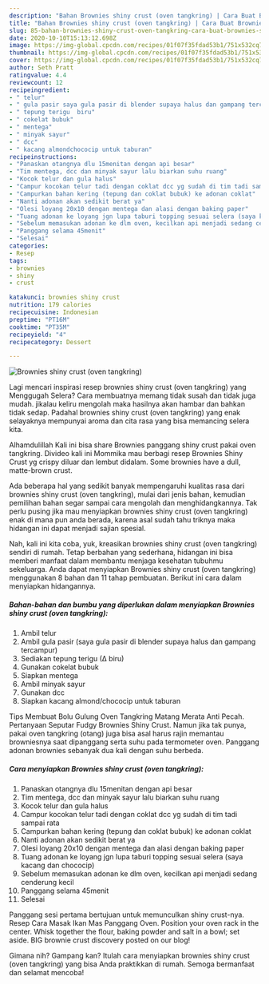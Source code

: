 ```yaml
---
description: "Bahan Brownies shiny crust (oven tangkring) | Cara Buat Brownies shiny crust (oven tangkring) Yang Menggugah Selera"
title: "Bahan Brownies shiny crust (oven tangkring) | Cara Buat Brownies shiny crust (oven tangkring) Yang Menggugah Selera"
slug: 85-bahan-brownies-shiny-crust-oven-tangkring-cara-buat-brownies-shiny-crust-oven-tangkring-yang-menggugah-selera
date: 2020-10-10T15:13:12.698Z
image: https://img-global.cpcdn.com/recipes/01f07f35fdad53b1/751x532cq70/brownies-shiny-crust-oven-tangkring-foto-resep-utama.jpg
thumbnail: https://img-global.cpcdn.com/recipes/01f07f35fdad53b1/751x532cq70/brownies-shiny-crust-oven-tangkring-foto-resep-utama.jpg
cover: https://img-global.cpcdn.com/recipes/01f07f35fdad53b1/751x532cq70/brownies-shiny-crust-oven-tangkring-foto-resep-utama.jpg
author: Seth Pratt
ratingvalue: 4.4
reviewcount: 12
recipeingredient:
- " telur"
- " gula pasir saya gula pasir di blender supaya halus dan gampang tercampur"
- " tepung terigu  biru"
- " cokelat bubuk"
- " mentega"
- " minyak sayur"
- " dcc"
- " kacang almondchococip untuk taburan"
recipeinstructions:
- "Panaskan otangnya dlu 15menitan dengan api besar"
- "Tim mentega, dcc dan minyak sayur lalu biarkan suhu ruang"
- "Kocok telur dan gula halus"
- "Campur kocokan telur tadi dengan coklat dcc yg sudah di tim tadi sampai rata"
- "Campurkan bahan kering (tepung dan coklat bubuk) ke adonan coklat"
- "Nanti adonan akan sedikit berat ya"
- "Olesi loyang 20x10 dengan mentega dan alasi dengan baking paper"
- "Tuang adonan ke loyang jgn lupa taburi topping sesuai selera (saya kacang dan chococip)"
- "Sebelum memasukan adonan ke dlm oven, kecilkan api menjadi sedang cenderung kecil"
- "Panggang selama 45menit"
- "Selesai"
categories:
- Resep
tags:
- brownies
- shiny
- crust

katakunci: brownies shiny crust 
nutrition: 179 calories
recipecuisine: Indonesian
preptime: "PT16M"
cooktime: "PT35M"
recipeyield: "4"
recipecategory: Dessert

---
```



![Brownies shiny crust (oven tangkring)](https://img-global.cpcdn.com/recipes/01f07f35fdad53b1/751x532cq70/brownies-shiny-crust-oven-tangkring-foto-resep-utama.jpg)

Lagi mencari inspirasi resep brownies shiny crust (oven tangkring) yang Menggugah Selera? Cara membuatnya memang tidak susah dan tidak juga mudah. jikalau keliru mengolah maka hasilnya akan hambar dan bahkan tidak sedap. Padahal brownies shiny crust (oven tangkring) yang enak selayaknya mempunyai aroma dan cita rasa yang bisa memancing selera kita.

Alhamdulillah Kali ini bisa share Brownies panggang shiny crust pakai oven tangkring. Divideo kali ini Mommika mau berbagi resep Brownies Shiny Crust yg crispy diluar dan lembut didalam. Some brownies have a dull, matte-brown crust.

Ada beberapa hal yang sedikit banyak mempengaruhi kualitas rasa dari brownies shiny crust (oven tangkring), mulai dari jenis bahan, kemudian pemilihan bahan segar sampai cara mengolah dan menghidangkannya. Tak perlu pusing jika mau menyiapkan brownies shiny crust (oven tangkring) enak di mana pun anda berada, karena asal sudah tahu triknya maka hidangan ini dapat menjadi sajian spesial.


Nah, kali ini kita coba, yuk, kreasikan brownies shiny crust (oven tangkring) sendiri di rumah. Tetap berbahan yang sederhana, hidangan ini bisa memberi manfaat dalam membantu menjaga kesehatan tubuhmu sekeluarga. Anda dapat menyiapkan Brownies shiny crust (oven tangkring) menggunakan 8 bahan dan 11 tahap pembuatan. Berikut ini cara dalam menyiapkan hidangannya.

<!--inarticleads1-->

##### Bahan-bahan dan bumbu yang diperlukan dalam menyiapkan Brownies shiny crust (oven tangkring):

1. Ambil  telur
1. Ambil  gula pasir (saya gula pasir di blender supaya halus dan gampang tercampur)
1. Sediakan  tepung terigu (∆ biru)
1. Gunakan  cokelat bubuk
1. Siapkan  mentega
1. Ambil  minyak sayur
1. Gunakan  dcc
1. Siapkan  kacang almond/chococip untuk taburan


Tips Membuat Bolu Gulung Oven Tangkring Matang Merata Anti Pecah. Pertanyaan Seputar Fudgy Brownies Shiny Crust. Namun jika tak punya, pakai oven tangkring (otang) juga bisa asal harus rajin memantau browniesnya saat dipanggang serta suhu pada termometer oven. Panggang adonan brownies sebanyak dua kali dengan suhu berbeda. 

<!--inarticleads2-->

##### Cara menyiapkan Brownies shiny crust (oven tangkring):

1. Panaskan otangnya dlu 15menitan dengan api besar
1. Tim mentega, dcc dan minyak sayur lalu biarkan suhu ruang
1. Kocok telur dan gula halus
1. Campur kocokan telur tadi dengan coklat dcc yg sudah di tim tadi sampai rata
1. Campurkan bahan kering (tepung dan coklat bubuk) ke adonan coklat
1. Nanti adonan akan sedikit berat ya
1. Olesi loyang 20x10 dengan mentega dan alasi dengan baking paper
1. Tuang adonan ke loyang jgn lupa taburi topping sesuai selera (saya kacang dan chococip)
1. Sebelum memasukan adonan ke dlm oven, kecilkan api menjadi sedang cenderung kecil
1. Panggang selama 45menit
1. Selesai


Panggang sesi pertama bertujuan untuk memunculkan shiny crust-nya. Resep Cara Masak Ikan Mas Panggang Oven. Position your oven rack in the center. Whisk together the flour, baking powder and salt in a bowl; set aside. BIG brownie crust discovery posted on our blog! 

Gimana nih? Gampang kan? Itulah cara menyiapkan brownies shiny crust (oven tangkring) yang bisa Anda praktikkan di rumah. Semoga bermanfaat dan selamat mencoba!
